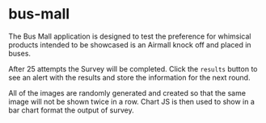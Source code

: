 # bus-mall

The Bus Mall application is designed to test the preference for whimsical products intended to be showcased is an Airmall knock off and placed in buses. 

After 25 attempts the Survey will be completed. Click the `results` button to see an alert with the results and store the information for the next round. 

All of the images are randomly generated and created so that the same image will not be shown twice in a row. Chart JS is then used to show in a bar chart format the output of survey.

